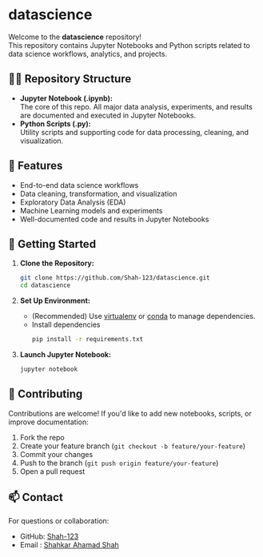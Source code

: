 # datascience

Welcome to the **datascience** repository!  
This repository contains Jupyter Notebooks and Python scripts related to data science workflows, analytics, and projects.

## 🧑‍💻 Repository Structure

- **Jupyter Notebook (.ipynb):**  
  The core of this repo. All major data analysis, experiments, and results are documented and executed in Jupyter Notebooks.
- **Python Scripts (.py):**  
  Utility scripts and supporting code for data processing, cleaning, and visualization.

## 🚀 Features

- End-to-end data science workflows
- Data cleaning, transformation, and visualization
- Exploratory Data Analysis (EDA)
- Machine Learning models and experiments
- Well-documented code and results in Jupyter Notebooks

## 📁 Getting Started

1. **Clone the Repository:**
   ```bash
   git clone https://github.com/Shah-123/datascience.git
   cd datascience
   ```

2. **Set Up Environment:**
   - (Recommended) Use [virtualenv](https://virtualenv.pypa.io/) or [conda](https://docs.conda.io/) to manage dependencies.
   - Install dependencies
     ```bash
     pip install -r requirements.txt
     ```

3. **Launch Jupyter Notebook:**
   ```bash
   jupyter notebook
   ```

## 📝 Contributing

Contributions are welcome! If you'd like to add new notebooks, scripts, or improve documentation:

1. Fork the repo
2. Create your feature branch (`git checkout -b feature/your-feature`)
3. Commit your changes
4. Push to the branch (`git push origin feature/your-feature`)
5. Open a pull request

## 📫 Contact

For questions or collaboration:
- GitHub: [Shah-123](https://github.com/Shah-123)
- Email : [Shahkar Ahamad Shah](shahkarahmad342@gmail.com)
